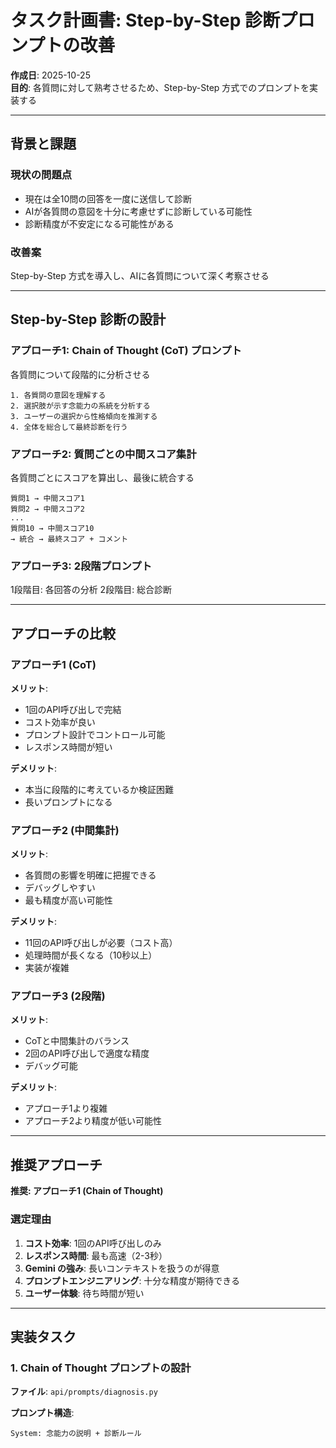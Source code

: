 # タスク計画書: Step-by-Step 診断プロンプトの改善

**作成日**: 2025-10-25  
**目的**: 各質問に対して熟考させるため、Step-by-Step 方式でのプロンプトを実装する

---

## 背景と課題

### 現状の問題点
- 現在は全10問の回答を一度に送信して診断
- AIが各質問の意図を十分に考慮せずに診断している可能性
- 診断精度が不安定になる可能性がある

### 改善案
Step-by-Step 方式を導入し、AIに各質問について深く考察させる

---

## Step-by-Step 診断の設計

### アプローチ1: Chain of Thought (CoT) プロンプト
各質問について段階的に分析させる

```
1. 各質問の意図を理解する
2. 選択肢が示す念能力の系統を分析する
3. ユーザーの選択から性格傾向を推測する
4. 全体を総合して最終診断を行う
```

### アプローチ2: 質問ごとの中間スコア集計
各質問ごとにスコアを算出し、最後に統合する

```
質問1 → 中間スコア1
質問2 → 中間スコア2
...
質問10 → 中間スコア10
→ 統合 → 最終スコア + コメント
```

### アプローチ3: 2段階プロンプト
1段階目: 各回答の分析
2段階目: 総合診断

---

## アプローチの比較

### アプローチ1 (CoT) 
**メリット**:
- 1回のAPI呼び出しで完結
- コスト効率が良い
- プロンプト設計でコントロール可能
- レスポンス時間が短い

**デメリット**:
- 本当に段階的に考えているか検証困難
- 長いプロンプトになる

### アプローチ2 (中間集計)
**メリット**:
- 各質問の影響を明確に把握できる
- デバッグしやすい
- 最も精度が高い可能性

**デメリット**:
- 11回のAPI呼び出しが必要（コスト高）
- 処理時間が長くなる（10秒以上）
- 実装が複雑

### アプローチ3 (2段階)
**メリット**:
- CoTと中間集計のバランス
- 2回のAPI呼び出しで適度な精度
- デバッグ可能

**デメリット**:
- アプローチ1より複雑
- アプローチ2より精度が低い可能性

---

## 推奨アプローチ

**推奨: アプローチ1 (Chain of Thought)**

### 選定理由
1. **コスト効率**: 1回のAPI呼び出しのみ
2. **レスポンス時間**: 最も高速（2-3秒）
3. **Gemini の強み**: 長いコンテキストを扱うのが得意
4. **プロンプトエンジニアリング**: 十分な精度が期待できる
5. **ユーザー体験**: 待ち時間が短い

---

## 実装タスク

### 1. Chain of Thought プロンプトの設計

**ファイル**: `api/prompts/diagnosis.py`

**プロンプト構造**:
```
System: 念能力の説明 + 診断ルール